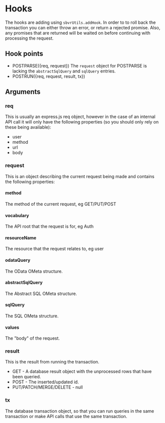# Hooks
The hooks are adding using `sbvrUtils.addHook`.
In order to to roll back the transaction you can either throw an error, or return a rejected promise.
Also, any promises that are returned will be waited on before continuing with processing the request.
## Hook points
* POSTPARSE({req, request})
	The `request` object for POSTPARSE is lacking the `abstractSqlQuery` and `sqlQuery` entries.
* POSTRUN({req, request, result, tx})

## Arguments
### req
This is usually an express.js req object, however in the case of an internal API call it will only have the following properties (so you should only rely on these being available):

* user
* method
* url
* body

### request
This is an object describing the current request being made and contains the following properties:

#### method
The method of the current request, eg GET/PUT/POST
#### vocabulary
The API root that the request is for, eg Auth
#### resourceName
The resource that the request relates to, eg user
#### odataQuery
The OData OMeta structure.
#### abstractSqlQuery
The Abstract SQL OMeta structure.
#### sqlQuery
The SQL OMeta structure.
#### values
The "body" of the request.

### result
This is the result from running the transaction.

* GET - A database result object with the unprocessed rows that have been queried.
* POST - The inserted/updated id.
* PUT/PATCH/MERGE/DELETE - null

### tx
The database transaction object, so that you can run queries in the same transaction or make API calls that use the same transaction.

